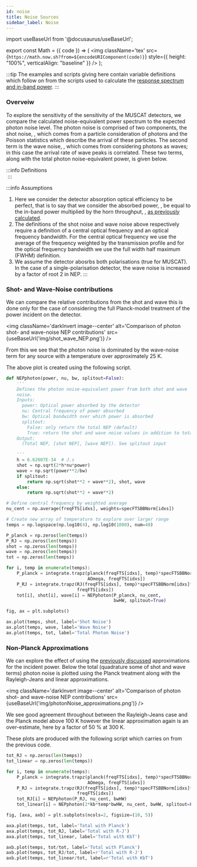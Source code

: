```yaml
---
id: noise
title: Noise Sources
sidebar_label: Noise
---
```


import useBaseUrl from '@docusaurus/useBaseUrl';

export const Math = ({ code }) => (
  <img className='tex'
    src={`https://math.now.sh?from=${encodeURIComponent(code)}`}
    style={{ height: "100%", verticalAlign: "baseline" }}
  />
);

:::tip
The examples and scripts giving here contain variable definitions which follow on from the scripts used to calculate the [response spectrum and in-band power](spectrum).
:::

### Overveiw

To explore the sensitivity of the sensitivity of the MUSCAT detectors, we compare the calculated noise-equivalent power spectrum to the expected photon noise level. The photon noise is comprised of two components, the shot noise, <Math code="\mathit{NEP}_{\mathrm{ph}_{\mathrm{shot}}}" />, which comes from a particle consideration of photons and the Poisson statistics which describe the arrival of these particles. The second term is the wave noise, <Math code="\mathit{NEP}_{\mathrm{ph}_{\mathrm{wave}}}" />, which comes from considering photons as waves; in this case the arrival rate of wave peaks is correlated. These two terms, along with the total photon noise-equivalent power, is given below.

:::info Definitions
<Math code="\mathit{NEP}_{\mathrm{ph}_{\mathrm{shot}}} =
 \sqrt{2h\nu P_{\mathrm{abs}}}" />
<br />
<Math code="\mathit{NEP}_{\mathrm{ph}_{\mathrm{wave}}} =
  \sqrt{\frac{P_{\mathrm{abs}}^2}{\Delta\nu}}"/>
<br />
<Math code="\mathit{NEP}_{\mathrm{ph}_{\mathrm{tot}}} =
  \sqrt{2h\nu P_{\mathrm{abs}} + \frac{P_{\mathrm{abs}}^2}{\Delta\nu}}"/>
:::

:::info Assumptions
1.  Here we consider the detector absorption optical efficiency to be perfect, that is to say that we consider the absorbed power, <Math code="P_{\mathrm{abs}}" />, be equal to the in-band power multiplied by the     horn throughput, <Math code="A\Omega" />, [as previously calculated](spectrum).
2.  The definitions of the shot noise and wave noise above respectively require a definition of a central optical frequency and an optical frequency bandwidth. For the central optical frequency we use the average of the frequency weighted by the transmission profile and for the optical frequency bandwidth we use the full width half maximum (FWHM) definition.
3.  We assume the detector abosrbs both polarisations (true for MUSCAT). In the case of a single-polarisation detector, the wave noise is increased by a factor of root 2 in NEP.
:::

### Shot- and Wave-Noise contributions

We can compare the relative contributions from the shot and wave this is done only for the case of considering the full Planck-model treatment of the power incident on the detector.

<img className='darkInvert image--center'
     alt='Comparison of photon shot- and wave-noise NEP contributions'
     src={useBaseUrl('img/shot_wave_NEP.png')} /><br />

From this we see that the photon noise is dominated by the wave-noise term for any source with a temperature over approximately 25&nbsp;K.

The above plot is created using the following script.

```python
def NEPphoton(power, nu, bw, splitout=False):
    '''
    Defines the photon noise-equivalent power from both shot and wave
    noise.
    Inputs:
      power: Optical power absorbed by the detector
      nu: Central frequency of power absorbed
      bw: Optical bandwidth over which power is absorbed
      splitout:
        False: only return the total NEP (default)
        True: return the shot and wave noise values in addition to total NEP
    Output:
      (Total NEP, [shot NEP], [wave NEP]). See splitout input

    '''
    h = 6.62607E-34  # J.s
    shot = np.sqrt(2*h*nu*power)
    wave = np.sqrt(power**2/bw)
    if splitout:
        return np.sqrt(shot**2 + wave**2), shot, wave
    else:
        return np.sqrt(shot**2 + wave**2)

# Define central frequency by weighted average
nu_cent = np.average(freqFTS[idxs], weights=specFTSBBNorm[idxs])

# Create new array of temperature to explore over larger range
temps = np.logspace(np.log10(4), np.log10(1000), num=40)

P_planck = np.zeros(len(temps))
P_RJ = np.zeros(len(temps))
shot = np.zeros(len(temps))
wave = np.zeros(len(temps))
tot = np.zeros(len(temps))

for i, temp in enumerate(temps):
    P_planck = integrate.trapz(planck(freqFTS[idxs], temp)*specFTSBBNorm[idxs]*
                               AOmega, freqFTS[idxs])
    P_RJ = integrate.trapz(RJ(freqFTS[idxs], temp)*specFTSBBNorm[idxs]*AOmega,
                           freqFTS[idxs])
    tot[i], shot[i], wave[i] = NEPphoton(P_planck, nu_cent,
                                         bwHW, splitout=True)

fig, ax = plt.subplots()

ax.plot(temps, shot, label='Shot Noise')
ax.plot(temps, wave, label='Wave Noise')
ax.plot(temps, tot, label='Total Photon Noise')
```

### Non-Planck Approximations
We can explore the effect of using the [previously discussed](spectrum#power-using-non-planck-approximations) approximations for the incident power. Below the total (quadrature some of shot and wave terms) photon noise is plotted using the Planck treatment along with the Rayleigh-Jeans and linear approximations.

<img className='darkInvert image--center'
     alt='Comparison of photon shot- and wave-noise NEP contributions'
     src={useBaseUrl('img/photonNoise_approximations.png')} /><br />

We see good agreement throughout between the Rayleigh-Jeans case and the Planck model above 100&nbsp;K however the linear approximation again is an over-estimate, here by a factor of 50&nbsp;% at 300&nbsp;K.

These plots are produced with the following script which carries on from the previous code.

```python
tot_RJ = np.zeros(len(temps))
tot_linear = np.zeros(len(temps))

for i, temp in enumerate(temps):
    P_planck = integrate.trapz(planck(freqFTS[idxs], temp)*specFTSBBNorm[idxs]*
                               AOmega, freqFTS[idxs])
    P_RJ = integrate.trapz(RJ(freqFTS[idxs], temp)*specFTSBBNorm[idxs]*AOmega,
                           freqFTS[idxs])
    tot_RJ[i] = NEPphoton(P_RJ, nu_cent, bwHW)
    tot_linear[i] = NEPphoton(2*kb*temp*bwHW, nu_cent, bwHW, splitout=False)

fig, [axa, axb] = plt.subplots(ncols=2, figsize=(10, 5))

axa.plot(temps, tot, label='Total with Planck')
axa.plot(temps, tot_RJ, label='Total with R-J')
axa.plot(temps, tot_linear, label='Total with KbT')

axb.plot(temps, tot/tot, label='Total with Planck')
axb.plot(temps, tot_RJ/tot, label=r'Total with R-J')
axb.plot(temps, tot_linear/tot, label=r'Total with KbT')
```
